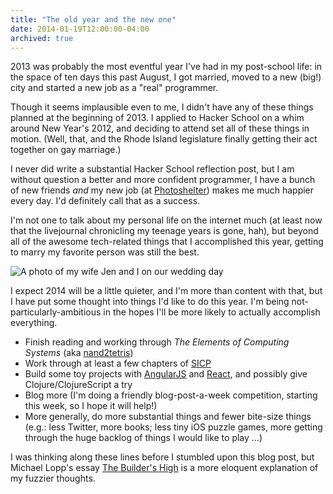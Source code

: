 ```yaml
---
title: "The old year and the new one"
date: 2014-01-19T12:00:00-04:00
archived: true
---
```


2013 was probably the most eventful year I've had in my post-school life: in the space of ten days this past August, I got married, moved to a new (big!) city and started a new job as a "real" programmer.

Though it seems implausible even to me, I didn't have any of these things planned at the beginning of 2013. I applied to Hacker School on a whim around New Year's 2012, and deciding to attend set all of these things in motion. (Well, that, and the Rhode Island legislature finally getting their act together on gay marriage.)

I never did write a substantial Hacker School reflection post, but I am without question a better and more confident programmer, I have a bunch of new friends _and_ my new job (at [Photoshelter](http://www.photoshelter.com/)) makes me much happier every day. I'd definitely call that as a success.

I'm not one to talk about my personal life on the internet much (at least now that the livejournal chronicling my teenage years is gone, hah), but beyond all of the awesome tech-related things that I accomplished this year, getting to marry my favorite person was still the best.

![A photo of my wife Jen and I on our wedding day](@assets/wedding.jpg)

I expect 2014 will be a little quieter, and I'm more than content with that, but I have put some thought into things I'd like to do this year. I'm being not-particularly-ambitious in the hopes I'll be more likely to actually accomplish everything.

- Finish reading and working through _The Elements of Computing Systems_ (aka [nand2tetris](http://www.nand2tetris.org/))
- Work through at least a few chapters of [SICP](http://mitpress.mit.edu/sicp/)
- Build some toy projects with [AngularJS](http://angularjs.org/) and [React](http://facebook.github.io/react/), and possibly give Clojure/ClojureScript a try
- Blog more (I'm doing a friendly blog-post-a-week competition, starting this week, so I hope it will help!)
- More generally, do more substantial things and fewer bite-size things (e.g.: less Twitter, more books; less tiny iOS puzzle games, more getting through the huge backlog of things I would like to play ...)

I was thinking along these lines before I stumbled upon this blog post, but Michael Lopp's essay [The Builder's High](http://randsinrepose.com/archives/the-builders-high/) is a more eloquent explanation of my fuzzier thoughts.
